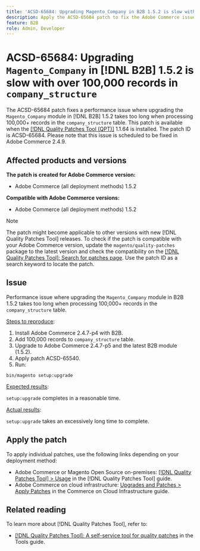 ```yaml
---
title: 'ACSD-65684: Upgrading Magento_Company in B2B 1.5.2 is slow with over 100,000 records in company_structure'
description: Apply the ACSD-65684 patch to fix the Adobe Commerce issue where upgrading the Magento_Company module in B2B 1.5.2 takes too long due to processing a large number of records (~100,000+) in the company_structure table.
feature: B2B
role: Admin, Developer
---
```


# ACSD-65684: Upgrading `Magento_Company` in [!DNL B2B] 1.5.2 is slow with over 100,000 records in `company_structure`

The ACSD-65684 patch fixes a performance issue where upgrading the `Magento_Company` module in [!DNL B2B] 1.5.2 takes too long when processing 100,000+ records in the `company_structure` table. This patch is available when the [[!DNL Quality Patches Tool (QPT)]](/help/tools/quality-patches-tool/quality-patches-tool-to-self-serve-quality-patches.md) 1.1.64 is installed. The patch ID is ACSD-65684. Please note that this issue is scheduled to be fixed in Adobe Commerce 2.4.9.

## Affected products and versions

**The patch is created for Adobe Commerce version:**

* Adobe Commerce (all deployment methods) 1.5.2

**Compatible with Adobe Commerce versions:**

* Adobe Commerce (all deployment methods) 1.5.2

>[!NOTE]
>
>The patch might become applicable to other versions with new [!DNL Quality Patches Tool] releases. To check if the patch is compatible with your Adobe Commerce version, update the `magento/quality-patches` package to the latest version and check the compatibility on the [[!DNL Quality Patches Tool]: Search for patches page](https://experienceleague.adobe.com/tools/commerce-quality-patches/index.html). Use the patch ID as a search keyword to locate the patch.

## Issue

Performance issue where upgrading the `Magento_Company` module in B2B 1.5.2 takes too long when processing 100,000+ records in the `company_structure` table.

<u>Steps to reproduce</u>:

1. Install Adobe Commerce 2.4.7-p4 with B2B.
1. Add 100,000 records to `company_structure` table.
1. Upgrade to Adobe Commerce 2.4.7-p5 and the latest B2B module (1.5.2).
1. Apply patch ACSD-65540.
1. Run:

```
bin/magento setup:upgrade
```

<u>Expected results</u>:

`setup:upgrade` completes in a reasonable time.

<u>Actual results</u>:

`setup:upgrade` takes an excessively long time to complete.

## Apply the patch

To apply individual patches, use the following links depending on your deployment method:

* Adobe Commerce or Magento Open Source on-premises: [[!DNL Quality Patches Tool] > Usage](/help/tools/quality-patches-tool/usage.md) in the [!DNL Quality Patches Tool] guide.
* Adobe Commerce on cloud infrastructure: [Upgrades and Patches > Apply Patches](https://experienceleague.adobe.com/docs/commerce-cloud-service/user-guide/develop/upgrade/apply-patches.html) in the Commerce on Cloud Infrastructure guide.

## Related reading

To learn more about [!DNL Quality Patches Tool], refer to:

* [[!DNL Quality Patches Tool]: A self-service tool for quality patches](/help/tools/quality-patches-tool/quality-patches-tool-to-self-serve-quality-patches.md) in the Tools guide.
